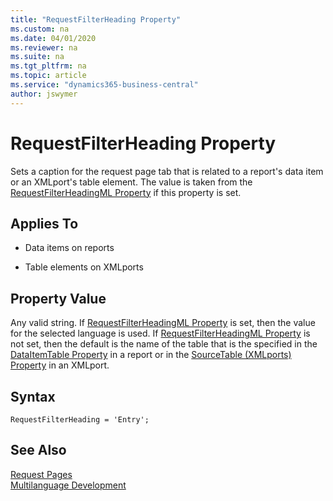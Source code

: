 ```yaml
---
title: "RequestFilterHeading Property"
ms.custom: na
ms.date: 04/01/2020
ms.reviewer: na
ms.suite: na
ms.tgt_pltfrm: na
ms.topic: article
ms.service: "dynamics365-business-central"
author: jswymer
---
```



# RequestFilterHeading Property
Sets a caption for the request page tab that is related to a report's data item or an XMLport's table element. The value is taken from the [RequestFilterHeadingML Property](devenv-requestfilterheadingml-property.md) if this property is set.  
  
## Applies To  
  
- Data items on reports
  
- Table elements on XMLports  
  
## Property Value  
Any valid string. If [RequestFilterHeadingML Property](devenv-requestfilterheadingml-property.md) is set, then the value for the selected language is used. If [RequestFilterHeadingML Property](devenv-requestfilterheadingml-property.md) is not set, then the default is the name of the table that is the specified in the [DataItemTable Property](devenv-dataitemtable-property.md) in a report or in the [SourceTable (XMLports) Property](devenv-sourcetable-XMLports-property.md) in an XMLport. 

## Syntax
```
RequestFilterHeading = 'Entry';
``` 
  
## See Also  
[Request Pages](../devenv-request-pages.md)  
[Multilanguage Development](../devenv-multilanguage-development.md)
